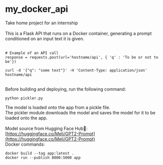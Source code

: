 # my_docker_api
Take home project for an internship
<br><br>
This is a Flask API that runs on a Docker container, generating a prompt conditioned on an input text it is given.
<br><br>

```
# Example of an API call
response = requests.post(url='hostname/api', { 'q' : 'To be or not to be'})
```
```
curl -d '{"q": "some text"}' -H 'Content-Type: application/json' hostname/api
```

<br>
Before building and deploying, run the following command:<br>

```
python pickler.py
```

The model is loaded onto the app from a pickle file.<br>
The pickler module downloads the model and saves the model for it to be loaded onto the app.<br>
<br>
Model source from Hugging Face Hub:hugs::<br>
[https://huggingface.co/Meli/GPT2-Prompt](https://huggingface.co/Meli/GPT2-Prompt)
<br>
Docker commands:
```
docker build --tag app:latest .
docker run --publish 8000:5000 app
```
